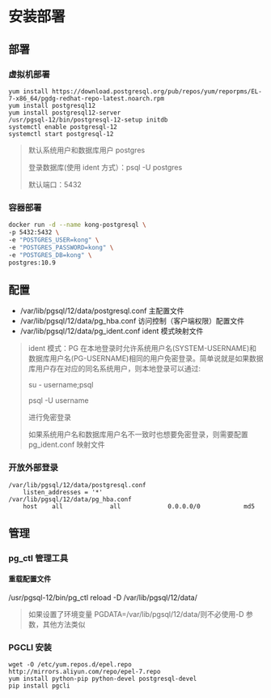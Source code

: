# 安装部署

## 部署

### 虚拟机部署

```shell
yum install https://download.postgresql.org/pub/repos/yum/reporpms/EL-7-x86_64/pgdg-redhat-repo-latest.noarch.rpm
yum install postgresql12
yum install postgresql12-server
/usr/pgsql-12/bin/postgresql-12-setup initdb
systemctl enable postgresql-12
systemctl start postgresql-12
```

> 默认系统用户和数据库用户 postgres
>
> 登录数据库(使用 ident 方式）：psql -U postgres
>
> 默认端口：5432

### 容器部署

```sh
docker run -d --name kong-postgresql \
-p 5432:5432 \
-e "POSTGRES_USER=kong" \
-e "POSTGRES_PASSWORD=kong" \
-e "POSTGRES_DB=kong" \
postgres:10.9
```



## 配置

- /var/lib/pgsql/12/data/postgresql.conf 主配置文件
- /var/lib/pgsql/12/data/pg_hba.conf 访问控制（客户端权限）配置文件
- /var/lib/pgsql/12/data/pg_ident.conf ident 模式映射文件

> ident 模式：PG 在本地登录时允许系统用户名(SYSTEM-USERNAME)和数据库用户名(PG-USERNAME)相同的用户免密登录。简单说就是如果数据库用户存在对应的同名系统用户，则本地登录可以通过:
>
> su - username;psql
>
> psql -U username
>
> 进行免密登录
>
> 如果系统用户名和数据库用户名不一致时也想要免密登录，则需要配置 pg_ident.conf 映射文件

### 开放外部登录

```shell
/var/lib/pgsql/12/data/postgresql.conf
    listen_addresses = '*'
/var/lib/pgsql/12/data/pg_hba.conf
    host    all             all             0.0.0.0/0            md5
```

## 管理

### pg_ctl 管理工具

#### 重载配置文件

/usr/pgsql-12/bin/pg_ctl reload -D /var/lib/pgsql/12/data/

> 如果设置了环境变量 PGDATA=/var/lib/pgsql/12/data/则不必使用-D 参数，其他方法类似

### PGCLI 安装

```shell
wget -O /etc/yum.repos.d/epel.repo http://mirrors.aliyun.com/repo/epel-7.repo
yum install python-pip python-devel postgresql-devel
pip install pgcli
```
